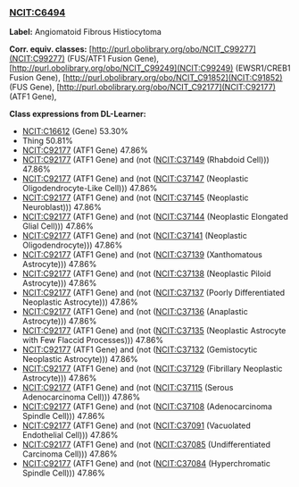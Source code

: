 
### [NCIT:C6494](http://purl.obolibrary.org/obo/NCIT_C6494)
**Label:** Angiomatoid Fibrous Histiocytoma

**Corr. equiv. classes:** [http://purl.obolibrary.org/obo/NCIT_C99277](NCIT:C99277) (FUS/ATF1 Fusion Gene), [http://purl.obolibrary.org/obo/NCIT_C99249](NCIT:C99249) (EWSR1/CREB1 Fusion Gene), [http://purl.obolibrary.org/obo/NCIT_C91852](NCIT:C91852) (FUS Gene), [http://purl.obolibrary.org/obo/NCIT_C92177](NCIT:C92177) (ATF1 Gene), 

**Class expressions from DL-Learner:**

- [NCIT:C16612](http://purl.obolibrary.org/obo/NCIT_C16612) (Gene) 53.30%
- Thing 50.81%
- [NCIT:C92177](http://purl.obolibrary.org/obo/NCIT_C92177) (ATF1 Gene) 47.86%
- [NCIT:C92177](http://purl.obolibrary.org/obo/NCIT_C92177) (ATF1 Gene) and (not ([NCIT:C37149](http://purl.obolibrary.org/obo/NCIT_C37149) (Rhabdoid Cell))) 47.86%
- [NCIT:C92177](http://purl.obolibrary.org/obo/NCIT_C92177) (ATF1 Gene) and (not ([NCIT:C37147](http://purl.obolibrary.org/obo/NCIT_C37147) (Neoplastic Oligodendrocyte-Like Cell))) 47.86%
- [NCIT:C92177](http://purl.obolibrary.org/obo/NCIT_C92177) (ATF1 Gene) and (not ([NCIT:C37145](http://purl.obolibrary.org/obo/NCIT_C37145) (Neoplastic Neuroblast))) 47.86%
- [NCIT:C92177](http://purl.obolibrary.org/obo/NCIT_C92177) (ATF1 Gene) and (not ([NCIT:C37144](http://purl.obolibrary.org/obo/NCIT_C37144) (Neoplastic Elongated Glial Cell))) 47.86%
- [NCIT:C92177](http://purl.obolibrary.org/obo/NCIT_C92177) (ATF1 Gene) and (not ([NCIT:C37141](http://purl.obolibrary.org/obo/NCIT_C37141) (Neoplastic Oligodendrocyte))) 47.86%
- [NCIT:C92177](http://purl.obolibrary.org/obo/NCIT_C92177) (ATF1 Gene) and (not ([NCIT:C37139](http://purl.obolibrary.org/obo/NCIT_C37139) (Xanthomatous Astrocyte))) 47.86%
- [NCIT:C92177](http://purl.obolibrary.org/obo/NCIT_C92177) (ATF1 Gene) and (not ([NCIT:C37138](http://purl.obolibrary.org/obo/NCIT_C37138) (Neoplastic Piloid Astrocyte))) 47.86%
- [NCIT:C92177](http://purl.obolibrary.org/obo/NCIT_C92177) (ATF1 Gene) and (not ([NCIT:C37137](http://purl.obolibrary.org/obo/NCIT_C37137) (Poorly Differentiated Neoplastic Astrocyte))) 47.86%
- [NCIT:C92177](http://purl.obolibrary.org/obo/NCIT_C92177) (ATF1 Gene) and (not ([NCIT:C37136](http://purl.obolibrary.org/obo/NCIT_C37136) (Anaplastic Astrocyte))) 47.86%
- [NCIT:C92177](http://purl.obolibrary.org/obo/NCIT_C92177) (ATF1 Gene) and (not ([NCIT:C37135](http://purl.obolibrary.org/obo/NCIT_C37135) (Neoplastic Astrocyte with Few Flaccid Processes))) 47.86%
- [NCIT:C92177](http://purl.obolibrary.org/obo/NCIT_C92177) (ATF1 Gene) and (not ([NCIT:C37132](http://purl.obolibrary.org/obo/NCIT_C37132) (Gemistocytic Neoplastic Astrocyte))) 47.86%
- [NCIT:C92177](http://purl.obolibrary.org/obo/NCIT_C92177) (ATF1 Gene) and (not ([NCIT:C37129](http://purl.obolibrary.org/obo/NCIT_C37129) (Fibrillary Neoplastic Astrocyte))) 47.86%
- [NCIT:C92177](http://purl.obolibrary.org/obo/NCIT_C92177) (ATF1 Gene) and (not ([NCIT:C37115](http://purl.obolibrary.org/obo/NCIT_C37115) (Serous Adenocarcinoma Cell))) 47.86%
- [NCIT:C92177](http://purl.obolibrary.org/obo/NCIT_C92177) (ATF1 Gene) and (not ([NCIT:C37108](http://purl.obolibrary.org/obo/NCIT_C37108) (Adenocarcinoma Spindle Cell))) 47.86%
- [NCIT:C92177](http://purl.obolibrary.org/obo/NCIT_C92177) (ATF1 Gene) and (not ([NCIT:C37091](http://purl.obolibrary.org/obo/NCIT_C37091) (Vacuolated Endothelial Cell))) 47.86%
- [NCIT:C92177](http://purl.obolibrary.org/obo/NCIT_C92177) (ATF1 Gene) and (not ([NCIT:C37085](http://purl.obolibrary.org/obo/NCIT_C37085) (Undifferentiated Carcinoma Cell))) 47.86%
- [NCIT:C92177](http://purl.obolibrary.org/obo/NCIT_C92177) (ATF1 Gene) and (not ([NCIT:C37084](http://purl.obolibrary.org/obo/NCIT_C37084) (Hyperchromatic Spindle Cell))) 47.86%


